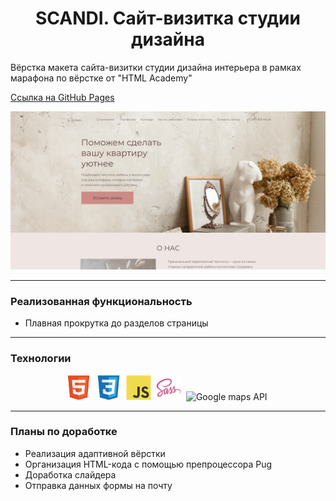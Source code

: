 <h1 align="center">
  SCANDI. Сайт-визитка студии дизайна
</h1>
Вёрстка макета сайта-визитки студии дизайна интерьера в рамках марафона по вёрстке от "HTML Academy"

[Ссылка на GitHub Pages](https://juju-kole4kina.github.io/html-marathon/src/index.html)

<div align="center">
  <img src="https://github.com/juju-kole4kina/html-marathon/blob/main/src/img/2024-04-10_18-09-30.png" alt="preview" />
</div>

---

### Реализованная функциональность

- Плавная прокрутка до разделов страницы

---

### Технологии

<div align="center">
   <img src="https://github.com/devicons/devicon/blob/master/icons/html5/html5-original.svg" alt="HTML5" title="HTML5" width="40" height="40" />&nbsp;
  <img src="https://github.com/devicons/devicon/blob/master/icons/css3/css3-original.svg" alt="CSS3" title="CSS3" width="40" height="40" />&nbsp;
  <img src="https://github.com/devicons/devicon/blob/master/icons/javascript/javascript-original.svg" alt="Javascript" title="Javascript" width="40" height="40" />&nbsp;
  <img src="https://github.com/devicons/devicon/blob/master/icons/sass/sass-original.svg" alt="Sass" title="Sass" width="40" height="40" />&nbsp;
  <img src="https://flyclipart.com/thumb2/google-maps-on-android-gets-a-new-design-with-quick-access-825207.png" alt="Google maps API" title="Google maps API" width="40" height="40" />&nbsp;
</div>

---

### Планы по доработке

- Реализация адаптивной вёрстки
- Организация HTML-кода с помощью препроцессора Pug
- Доработка слайдера
- Отправка данных формы на почту
